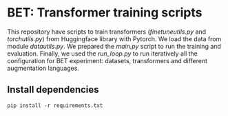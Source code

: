 # BET: Transformer training scripts

This repository have scripts to train transformers (_finetuneutils.py_ and _torchutils.py_) from Huggingface library with Pytorch.
We load the data from module _datautils.py_. We prepared the _main.py_ script to run the training and evaluation.
Finally, we used the _run_loop.py_ to run iteratively all the configuration for BET experiment:
datasets, transformers and different augmentation languages.

## Install dependencies

    pip install -r requirements.txt
